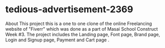 # tedious-advertisement-2369
About This project this is a one to one clone of the online Freelancing website of "Fiverr" which was done as a part of Masai School Construct Week #3. The project includes the Landing page, Font page, Brand page, Login and Signup page, Payment and Cart page .
